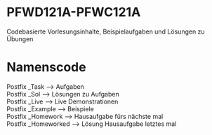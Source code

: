 # PFWD121A-PFWC121A

Codebasierte Vorlesungsinhalte, Beispielaufgaben und Lösungen zu Übungen

# Namenscode

Postfix _Task    --> Aufgaben<br/>
Postfix _Sol     --> Lösungen zu Aufgaben<br/>
Postfix _Live    --> Live Demonstrationen<br/>
Postfix _Example --> Beispiele<br/>
Postfix _Homework --> Hausaufgabe fürs nächste mal<br/>
Postfix _Homeworked --> Lösung Hausaufgabe letztes mal<br/>
